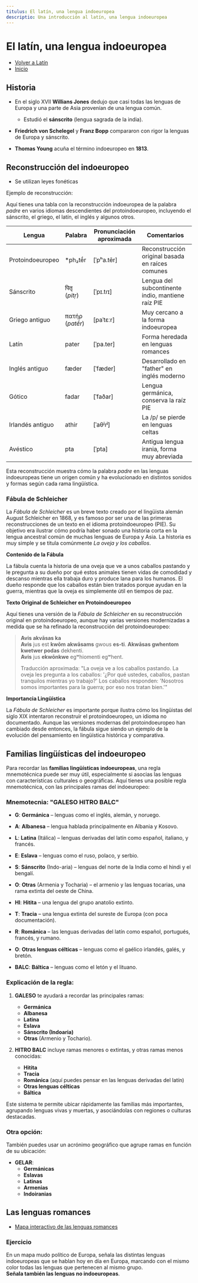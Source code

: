 ```yaml
---
titulus: El latín, una lengua indoeuropea
descriptio: Una introducción al latín, una lengua indoeuropea
---
```


# El latín, una lengua indoeuropea

- [Volver a Latín](/latin)
- [Inicio](/)

## Historia


- En el siglo XVII **Willians Jones** dedujo que casi todas las lenguas de Europa y una parte de Asia provenían de una lengua común.
    - Estudió el **sánscrito** (lengua sagrada de la india).

- **Friedrich von Schelegel** y **Franz Bopp** compararon con rigor la lenguas de Europa y sánscrito.

- **Thomas Young** acuña el término indoeuropeo en **1813**.

## Reconstrucción del indoeuropeo

- Se utilizan leyes fonéticas

Ejemplo de reconstrucción:

Aquí tienes una tabla con la reconstrucción indoeuropea de la palabra *padre* en varios idiomas descendientes del protoindoeuropeo, incluyendo el sánscrito, el griego, el latín, el inglés y algunos otros.

| Lengua           | Palabra             | Pronunciación aproximada | Comentarios                                       |
|------------------|---------------------|--------------------------|---------------------------------------------------|
| Protoindoeuropeo | *ph₂tḗr            | [ˈpʰa.tēr]               | Reconstrucción original basada en raíces comunes  |
| Sánscrito        | पितृ (*pitṛ*)       | [ˈpɪ.tɾɪ]               | Lengua del subcontinente indio, mantiene raíz PIE |
| Griego antiguo   | πατήρ (*patḗr*)     | [paˈtɛːr]               | Muy cercano a la forma indoeuropea                |
| Latín            | pater               | [ˈpa.ter]               | Forma heredada en lenguas romances                |
| Inglés antiguo   | fæder               | [ˈfæder]                | Desarrollado en "father" en inglés moderno        |
| Gótico           | fadar               | [ˈfaðar]                | Lengua germánica, conserva la raíz PIE            |
| Irlandés antiguo | athir               | [ˈaθʲɾʲ]                | La /p/ se pierde en lenguas celtas                |
| Avéstico         | pta                 | [ˈpta]                  | Antigua lengua irania, forma muy abreviada        |

Esta reconstrucción muestra cómo la palabra *padre* en las lenguas indoeuropeas tiene un origen común y ha evolucionado en distintos sonidos y formas según cada rama lingüística.

### Fábula de Schleicher

La *Fábula de Schleicher* es un breve texto creado por el lingüista alemán August Schleicher en 1868, y es famoso por ser una de las primeras reconstrucciones de un texto en el idioma protoindoeuropeo (PIE). Su objetivo era ilustrar cómo podría haber sonado una historia corta en la lengua ancestral común de muchas lenguas de Europa y Asia. La historia es muy simple y se titula comúnmente *La oveja y los caballos*.

**Contenido de la Fábula**

La fábula cuenta la historia de una oveja que ve a unos caballos pastando y le pregunta a su dueño por qué estos animales tienen vidas de comodidad y descanso mientras ella trabaja duro y produce lana para los humanos. El dueño responde que los caballos están bien tratados porque ayudan en la guerra, mientras que la oveja es simplemente útil en tiempos de paz.

**Texto Original de Schleicher en Protoindoeuropeo**

Aquí tienes una versión de la *Fábula de Schleicher* en su reconstrucción original en protoindoeuropeo, aunque hay varias versiones modernizadas a medida que se ha refinado la reconstrucción del protoindoeuropeo:

> **Avis akvāsas ka**  
> **Avis** jus est **kwōm** **akwāsams** gwous **es-ti**. **Akwāsas gwhentom kwetwer podas** dekhenti.  
> **Avis** jus **ekwōnkwe** egʷhiomenti egʷhent.
>   
> Traducción aproximada: "La oveja ve a los caballos pastando. La oveja les pregunta a los caballos: '¿Por qué ustedes, caballos, pastan tranquilos mientras yo trabajo?' Los caballos responden: 'Nosotros somos importantes para la guerra; por eso nos tratan bien.'"

**Importancia Lingüística**

La *Fábula de Schleicher* es importante porque ilustra cómo los lingüistas del siglo XIX intentaron reconstruir el protoindoeuropeo, un idioma no documentado. Aunque las versiones modernas del protoindoeuropeo han cambiado desde entonces, la fábula sigue siendo un ejemplo de la evolución del pensamiento en lingüística histórica y comparativa.

## Familias lingüísticas del indoeuropeo

Para recordar las **familias lingüísticas indoeuropeas**, una regla mnemotécnica puede ser muy útil, especialmente si asocias las lenguas con características culturales o geográficas. Aquí tienes una posible regla mnemotécnica, con las principales ramas del indoeuropeo:

### Mnemotecnia: **"GALESO HITRO BALC"**

- **G**: **Germánica** – lenguas como el inglés, alemán, y noruego.
- **A**: **Albanesa** – lengua hablada principalmente en Albania y Kosovo.
- **L**: **Latina** (Itálica) – lenguas derivadas del latín como español, italiano, y francés.
- **E**: **Eslava** – lenguas como el ruso, polaco, y serbio.
- **S**: **Sánscrito** (Indo-aria) – lenguas del norte de la India como el hindi y el bengalí.
- **O**: **Otras** (Armenia y Tocharia) – el armenio y las lenguas tocarias, una rama extinta del oeste de China.

- **HI**: **Hitita** – una lengua del grupo anatolio extinto.
- **T**: **Tracia** – una lengua extinta del sureste de Europa (con poca documentación).
- **R**: **Románica** – las lenguas derivadas del latín como español, portugués, francés, y rumano.
- **O**: **Otras lenguas célticas** – lenguas como el gaélico irlandés, galés, y bretón.
- **BALC**: **Báltica** – lenguas como el letón y el lituano.

### Explicación de la regla:

1. **GALESO** te ayudará a recordar las principales ramas:
   - **Germánica**
   - **Albanesa**
   - **Latina**
   - **Eslava**
   - **Sánscrito (Indoaria)**
   - **Otras** (Armenio y Tochario).

2. **HITRO BALC** incluye ramas menores o extintas, y otras ramas menos conocidas:
   - **Hitita**
   - **Tracia**
   - **Románica** (aquí puedes pensar en las lenguas derivadas del latín)
   - **Otras lenguas célticas**
   - **Báltica**

Este sistema te permite ubicar rápidamente las familias más importantes, agrupando lenguas vivas y muertas, y asociándolas con regiones o culturas destacadas.

### Otra opción:
También puedes usar un acrónimo geográfico que agrupe ramas en función de su ubicación:

- **GELAR**:
  - **Germánicas**
  - **Eslavas**
  - **Latinas**
  - **Armenias**
  - **Indoiranias**

## Las lenguas romances

- [Mapa interactivo de las lenguas romances](https://es.educaplay.com/recursos-educativos/5283541-mapa_de_las_lenguas_romances.html)

### Ejercicio

En un mapa mudo político de Europa, señala las distintas lenguas indoeuropeas que se hablan hoy en día en Europa, marcando con el mismo color todas las lenguas que pertenecen al mismo grupo.  
**Señala también las lenguas no indoeuropeas**.
